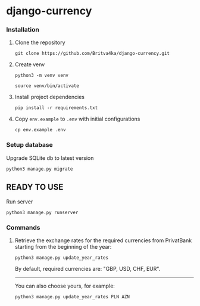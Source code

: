 # django-currency
### Installation
1. Clone the repository
   ```
   git clone https://github.com/Britva4ka/django-currency.git
   ```
2. Create venv
   ```
   python3 -m venv venv
   ```
   ```
   source venv/bin/activate
   ```
3. Install project dependencies
   ```
   pip install -r requirements.txt
   ```
4. Copy `env.example` to `.env` with initial configurations
   ```
   cp env.example .env
   ```
### Setup database
Upgrade SQLite db to latest version
```
python3 manage.py migrate
```
## READY TO USE
Run server
```
python3 manage.py runserver
```
### Commands
1. Retrieve the exchange rates for the required currencies from PrivatBank starting from the beginning of the year:
   ```
   python3 manage.py update_year_rates
   ```
   By default, required currencies are: "GBP, USD, CHF, EUR".
   ***
   You can also choose yours, for example:
   ```
   python3 manage.py update_year_rates PLN AZN
   ```